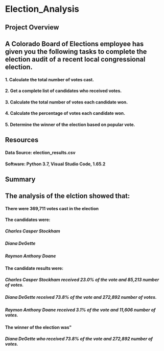 # Election_Analysis

## Project Overview
## A Colorado Board of Elections employee has given you the following tasks to complete the election audit of a recent local congressional election.

#### 1. Calculate the total number of votes cast.
#### 2. Get a complete list of candidates who received votes.
#### 3. Calculate the total number of votes each candidate won.
#### 4. Calculate the percentage of votes each candidate won.
#### 5. Determine the winner of the election based on popular vote.

## Resources
#### Data Source: election_results.csv
#### Software: Python 3.7, Visual Studio Code, 1.65.2

## Summary
## The analysis of the elction showed that:
#### There were 369,711 votes cast in the election
#### The candidates were:
##### Charles Casper Stockham
##### Diana DeGette
##### Raymon Anthony Doane
#### The candidate results were:
##### Charles Casper Stockham received 23.0% of the vote and 85,213 number of votes.
##### Diana DeGette received 73.8% of the vote and 272,892 number of votes.
##### Raymon Anthony Doane received 3.1% of the vote and 11,606 number of votes.
#### The winner of the election was"
##### Diana DeGette who received 73.8% of the vote and 272,892 number of votes.
